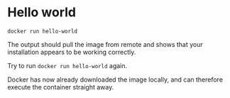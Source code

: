 # Hello world

```
docker run hello-world
```

The output should pull the image from remote and shows that your installation appears to be working correctly.

Try to run `docker run hello-world` again.

Docker has now already downloaded the image locally, and can therefore execute the container straight away.

